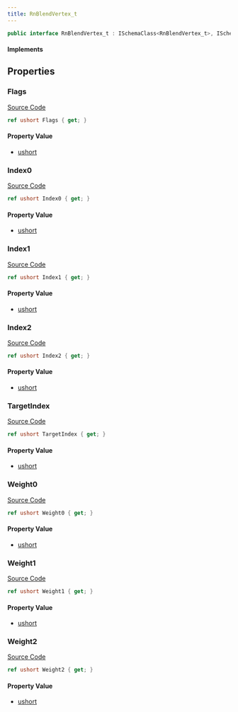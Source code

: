 ```yaml
---
title: RnBlendVertex_t
---
```


```csharp
public interface RnBlendVertex_t : ISchemaClass<RnBlendVertex_t>, ISchemaField, ISchemaClass, INativeHandle
```

#### Implements

## Properties

### Flags

[Source Code](https://github.com/swiftly-solution/swiftlys2/blob/main/managed/src/SwiftlyS2.Generated/Schemas/Interfaces/RnBlendVertex_t.cs#L29)

```csharp
ref ushort Flags { get; }
```

#### Property Value

- [ushort](https://learn.microsoft.com/dotnet/api/system.uint16)

### Index0

[Source Code](https://github.com/swiftly-solution/swiftlys2/blob/main/managed/src/SwiftlyS2.Generated/Schemas/Interfaces/RnBlendVertex_t.cs#L19)

```csharp
ref ushort Index0 { get; }
```

#### Property Value

- [ushort](https://learn.microsoft.com/dotnet/api/system.uint16)

### Index1

[Source Code](https://github.com/swiftly-solution/swiftlys2/blob/main/managed/src/SwiftlyS2.Generated/Schemas/Interfaces/RnBlendVertex_t.cs#L23)

```csharp
ref ushort Index1 { get; }
```

#### Property Value

- [ushort](https://learn.microsoft.com/dotnet/api/system.uint16)

### Index2

[Source Code](https://github.com/swiftly-solution/swiftlys2/blob/main/managed/src/SwiftlyS2.Generated/Schemas/Interfaces/RnBlendVertex_t.cs#L27)

```csharp
ref ushort Index2 { get; }
```

#### Property Value

- [ushort](https://learn.microsoft.com/dotnet/api/system.uint16)

### TargetIndex

[Source Code](https://github.com/swiftly-solution/swiftlys2/blob/main/managed/src/SwiftlyS2.Generated/Schemas/Interfaces/RnBlendVertex_t.cs#L31)

```csharp
ref ushort TargetIndex { get; }
```

#### Property Value

- [ushort](https://learn.microsoft.com/dotnet/api/system.uint16)

### Weight0

[Source Code](https://github.com/swiftly-solution/swiftlys2/blob/main/managed/src/SwiftlyS2.Generated/Schemas/Interfaces/RnBlendVertex_t.cs#L17)

```csharp
ref ushort Weight0 { get; }
```

#### Property Value

- [ushort](https://learn.microsoft.com/dotnet/api/system.uint16)

### Weight1

[Source Code](https://github.com/swiftly-solution/swiftlys2/blob/main/managed/src/SwiftlyS2.Generated/Schemas/Interfaces/RnBlendVertex_t.cs#L21)

```csharp
ref ushort Weight1 { get; }
```

#### Property Value

- [ushort](https://learn.microsoft.com/dotnet/api/system.uint16)

### Weight2

[Source Code](https://github.com/swiftly-solution/swiftlys2/blob/main/managed/src/SwiftlyS2.Generated/Schemas/Interfaces/RnBlendVertex_t.cs#L25)

```csharp
ref ushort Weight2 { get; }
```

#### Property Value

- [ushort](https://learn.microsoft.com/dotnet/api/system.uint16)

